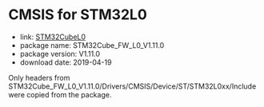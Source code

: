 CMSIS for STM32L0
=================

- link: [STM32CubeL0](http://www.st.com/en/embedded-software/stm32cubel0.html)
- package name: STM32Cube_FW_L0_V1.11.0
- package version: V1.11.0
- download date: 2019-04-19

Only headers from STM32Cube_FW_L0_V1.11.0/Drivers/CMSIS/Device/ST/STM32L0xx/Include were copied from the package.
